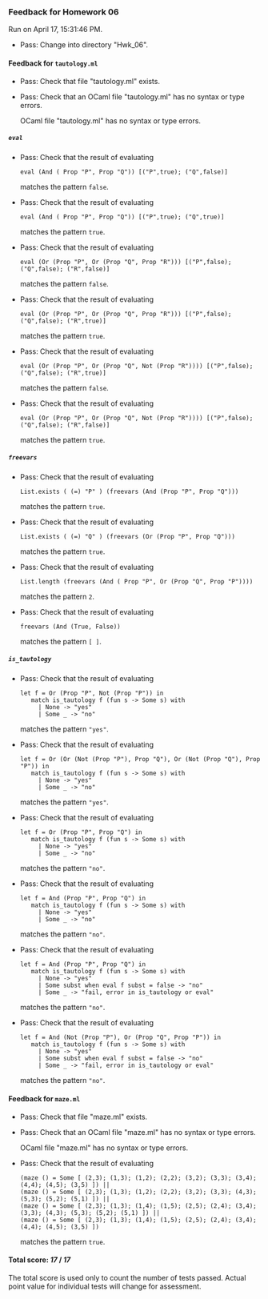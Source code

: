 ### Feedback for Homework 06

Run on April 17, 15:31:46 PM.

+ Pass: Change into directory "Hwk_06".

#### Feedback for ``tautology.ml``

+ Pass: Check that file "tautology.ml" exists.

+ Pass: Check that an OCaml file "tautology.ml" has no syntax or type errors.

    OCaml file "tautology.ml" has no syntax or type errors.



##### ``eval``

+ Pass: 
Check that the result of evaluating
   ```
   eval (And ( Prop "P", Prop "Q")) [("P",true); ("Q",false)]
   ```
   matches the pattern `false`.

   




+ Pass: 
Check that the result of evaluating
   ```
   eval (And ( Prop "P", Prop "Q")) [("P",true); ("Q",true)]
   ```
   matches the pattern `true`.

   




+ Pass: 
Check that the result of evaluating
   ```
   eval (Or (Prop "P", Or (Prop "Q", Prop "R"))) [("P",false); ("Q",false); ("R",false)]
   ```
   matches the pattern `false`.

   




+ Pass: 
Check that the result of evaluating
   ```
   eval (Or (Prop "P", Or (Prop "Q", Prop "R"))) [("P",false); ("Q",false); ("R",true)]
   ```
   matches the pattern `true`.

   




+ Pass: 
Check that the result of evaluating
   ```
   eval (Or (Prop "P", Or (Prop "Q", Not (Prop "R")))) [("P",false); ("Q",false); ("R",true)]
   ```
   matches the pattern `false`.

   




+ Pass: 
Check that the result of evaluating
   ```
   eval (Or (Prop "P", Or (Prop "Q", Not (Prop "R")))) [("P",false); ("Q",false); ("R",false)]
   ```
   matches the pattern `true`.

   




##### ``freevars``

+ Pass: 
Check that the result of evaluating
   ```
   List.exists ( (=) "P" ) (freevars (And (Prop "P", Prop "Q")))
   ```
   matches the pattern `true`.

   




+ Pass: 
Check that the result of evaluating
   ```
   List.exists ( (=) "Q" ) (freevars (Or (Prop "P", Prop "Q")))
   ```
   matches the pattern `true`.

   




+ Pass: 
Check that the result of evaluating
   ```
   List.length (freevars (And ( Prop "P", Or (Prop "Q", Prop "P"))))
   ```
   matches the pattern `2`.

   




+ Pass: 
Check that the result of evaluating
   ```
   freevars (And (True, False))
   ```
   matches the pattern `[ ]`.

   




##### ``is_tautology``

+ Pass: 
Check that the result of evaluating
   ```
   let f = Or (Prop "P", Not (Prop "P")) in
      match is_tautology f (fun s -> Some s) with 
        | None -> "yes" 
        | Some _ -> "no"
   ```
   matches the pattern `"yes"`.

   




+ Pass: 
Check that the result of evaluating
   ```
   let f = Or (Or (Not (Prop "P"), Prop "Q"), Or (Not (Prop "Q"), Prop "P")) in
      match is_tautology f (fun s -> Some s) with 
        | None -> "yes" 
        | Some _ -> "no"
   ```
   matches the pattern `"yes"`.

   




+ Pass: 
Check that the result of evaluating
   ```
   let f = Or (Prop "P", Prop "Q") in
      match is_tautology f (fun s -> Some s) with 
        | None -> "yes" 
        | Some _ -> "no"
   ```
   matches the pattern `"no"`.

   




+ Pass: 
Check that the result of evaluating
   ```
   let f = And (Prop "P", Prop "Q") in
      match is_tautology f (fun s -> Some s) with 
        | None -> "yes" 
        | Some _ -> "no"
   ```
   matches the pattern `"no"`.

   




+ Pass: 
Check that the result of evaluating
   ```
   let f = And (Prop "P", Prop "Q") in
      match is_tautology f (fun s -> Some s) with 
        | None -> "yes" 
        | Some subst when eval f subst = false -> "no" 
        | Some _ -> "fail, error in is_tautology or eval" 
   ```
   matches the pattern `"no"`.

   




+ Pass: 
Check that the result of evaluating
   ```
   let f = And (Not (Prop "P"), Or (Prop "Q", Prop "P")) in
      match is_tautology f (fun s -> Some s) with 
        | None -> "yes" 
        | Some subst when eval f subst = false -> "no" 
        | Some _ -> "fail, error in is_tautology or eval" 
   ```
   matches the pattern `"no"`.

   




#### Feedback for ``maze.ml``

+ Pass: Check that file "maze.ml" exists.

+ Pass: Check that an OCaml file "maze.ml" has no syntax or type errors.

    OCaml file "maze.ml" has no syntax or type errors.



+ Pass: 
Check that the result of evaluating
   ```
   (maze () = Some [ (2,3); (1,3); (1,2); (2,2); (3,2); (3,3); (3,4); (4,4); (4,5); (3,5) ]) ||
   (maze () = Some [ (2,3); (1,3); (1,2); (2,2); (3,2); (3,3); (4,3); (5,3); (5,2); (5,1) ]) ||
   (maze () = Some [ (2,3); (1,3); (1,4); (1,5); (2,5); (2,4); (3,4); (3,3); (4,3); (5,3); (5,2); (5,1) ]) ||
   (maze () = Some [ (2,3); (1,3); (1,4); (1,5); (2,5); (2,4); (3,4); (4,4); (4,5); (3,5) ])
   ```
   matches the pattern `true`.

   




#### Total score: _17_ / _17_

The total score is used only to count the number of tests passed.  Actual point value for individual tests will change for assessment.


